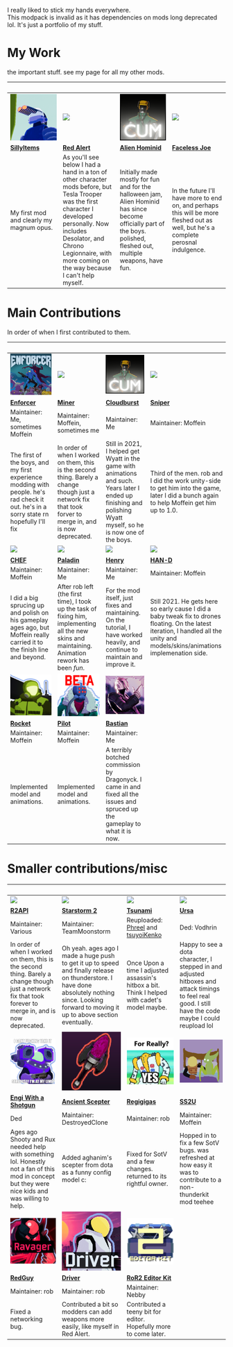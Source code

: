 I really liked to stick my hands everywhere.  
This modpack is invalid as it has dependencies on mods long deprecated lol. It's just a portfolio of my stuff.

# My Work
the important stuff. see my page for all my other mods.

| <img width=12048/>| <img width=11048/> | <img width=12048/> | <img width=12048/> |
| - | - | - | - |
| ![](https://raw.githubusercontent.com/TheTimeSweeper/WagaTamashiiWaMadaMoeteOru/master/ForgiveMyAutism/0icon_7-27-2019.png)       | ![](https://raw.githubusercontent.com/TheTimeSweeper/WagaTamashiiWaMadaMoeteOru/master/ForgiveMyAutism/3minerIcon_10-19-20.png)                                                                                                                      | ![](https://raw.githubusercontent.com/TheTimeSweeper/WagaTamashiiWaMadaMoeteOru/master/ForgiveMyAutism/5cockBurstIcon_1-1-21.png)                                        | ![](https://raw.githubusercontent.com/TheTimeSweeper/WagaTamashiiWaMadaMoeteOru/master/ForgiveMyAutism/7sniperIcon_1-11-21.png)                                                     |
| [**SillyItems**](https://thunderstore.io/package/TheTimesweeper/SillyItems/)                                                      | [**Red Alert**](https://thunderstore.io/package/TheTimesweeper/Red_Alert/)                                                                                                                                                                           | [**Alien Hominid**](https://thunderstore.io/package/TheTimesweeper/Alien_Hominid/)                                                                                       | [**Faceless Joe**](https://thunderstore.io/package/TheTimesweeper/Faceless_Joe/)                                                                                                           |
| My first mod and clearly my magnum opus.                                                                                          | As you'll see below I had a hand in a ton of other character mods before, but Tesla Trooper was the first character I developed personally. Now includes Desolator, and Chrono Legionnaire, with more coming on the way because I can't help myself. | Initially made mostly for fun and for the halloween jam, Alien Hominid has since become officially part of the boys. polished, fleshed out, multiple weapons, have fun.  | In the future I'll have more to end on, and perhaps this will be more fleshed out as well, but he's a complete perosnal indulgence.                                          |

# Main Contributions
In order of when I first contributed to them.

| <img width=12048/>| <img width=11048/> | <img width=12048/> | <img width=4048/> |
| - | - | - | - |
| ![](https://raw.githubusercontent.com/TheTimeSweeper/WagaTamashiiWaMadaMoeteOru/master/ForgiveMyAutism/1enforcerIcon2_7-13-20.png)       | ![](https://raw.githubusercontent.com/TheTimeSweeper/WagaTamashiiWaMadaMoeteOru/master/ForgiveMyAutism/3minerIcon_10-19-20.png)                             | ![](https://raw.githubusercontent.com/TheTimeSweeper/WagaTamashiiWaMadaMoeteOru/master/ForgiveMyAutism/5cockBurstIcon_1-1-21.png)                                  | ![](https://raw.githubusercontent.com/TheTimeSweeper/WagaTamashiiWaMadaMoeteOru/master/ForgiveMyAutism/7sniperIcon_1-11-21.png)                                                     |
| [**Enforcer**](https://thunderstore.io/package/EnforcerGang/Enforcer/)                                                                   | [**Miner**](https://thunderstore.io/package/EnforcerGang/Miner/)                                                                                            | [**Cloudburst**](https://thunderstore.io/package/TeamCloudburst/Cloudburst/)                                                                                       | [**Sniper**](https://thunderstore.io/package/EnforcerGang/SniperClassic/)                                                                                                           |
| Maintainer: Me, sometimes Moffein                                                                                                        | Maintainer: Moffein, sometimes me                                                                                                                           | Maintainer: Me                                                                                                                                                     | Maintainer: Moffein                                                                                                                                                                 |
| The first of the boys, and my first experience modding with people. he's rad check it out. he's in a sorry state rn hopefully I'll fix   | In order of when I worked on them, this is the second thing. Barely a change though just a network fix that took forver to merge in, and is now deprecated. | Still in 2021, I helped get Wyatt in the game with animations and such. Years later I ended up finishing and polishing Wyatt myself, so he is now one of the boys. | Third of the men. rob and I did the work unity-side to get him into the game, later I did a bunch again to help Moffein get him up to 1.0.                                          |
| ![](https://raw.githubusercontent.com/TheTimeSweeper/WagaTamashiiWaMadaMoeteOru/master/ForgiveMyAutism/8chefIcon_2-6-21.png)             | ![](https://raw.githubusercontent.com/TheTimeSweeper/WagaTamashiiWaMadaMoeteOru/master/ForgiveMyAutism/10paladinIcon_2-27-21.png)                           | ![](https://raw.githubusercontent.com/TheTimeSweeper/WagaTamashiiWaMadaMoeteOru/master/ForgiveMyAutism/11henryIcon_2-27-21.png)                                    | ![](https://raw.githubusercontent.com/TheTimeSweeper/WagaTamashiiWaMadaMoeteOru/master/ForgiveMyAutism/12HANDIcon_5-13-21.png)                                                      |
| [**CHEF**](https://thunderstore.io/package/Gnome/ChefMod/)                                                                               | [**Paladin**](https://thunderstore.io/package/Paladin_Alliance/Paladin/)                                                                                    | [**Henry**](https://thunderstore.io/package/TheTimesweeper/HenryMod/)                                                                                              | [**HAN-D**](https://thunderstore.io/package/EnforcerGang/HAND_OVERCLOCKED/)                                                                                                         |
| Maintainer: Moffein                                                                                                                      | Maintainer: Me                                                                                                                                              | Maintainer: Me                                                                                                                                                     | Maintainer: Moffein                                                                                                                                                                 |
| I did a big sprucing up and polish on his gameplay ages ago, but Moffein really carried it to the finish line and beyond.                | After rob left (the first time), I took up the task of fixing him, implementing all the new skins and maintaining. Animation rework has been *fun*.         | For the mod itself, just fixes and maintaining. On the tutorial, I have worked heavily, and continue to maintain and improve it.                                   | Still 2021. He gets here so early cause I did a baby tweak fix to drones floating. On the latest iteration, I handled all the unity and models/skins/animations implemenation side. |
| ![](https://raw.githubusercontent.com/TheTimeSweeper/WagaTamashiiWaMadaMoeteOru/master/ForgiveMyAutism/17Rocket_9-3-22.png)              | ![](https://raw.githubusercontent.com/TheTimeSweeper/WagaTamashiiWaMadaMoeteOru/master/ForgiveMyAutism/18Pillot_12-2-23.png)                                | ![](https://raw.githubusercontent.com/TheTimeSweeper/WagaTamashiiWaMadaMoeteOru/master/ForgiveMyAutism/20Bastian_2-13-24.png)                                      |                                                                                                                        					                                            |
| [**Rocket**](https://thunderstore.io/package/EnforcerGang/Rocket/)                                                                       | [**Pilot**](https://thunderstore.io/package/EnforcerGang/Pilot/)                                                                                            | [**Bastian**](https://thunderstore.io/package/TeamSillyGuy/Bastian/)                                                                                               |                                                                                                                        					                                            |
| Maintainer: Moffein                                                                                                                      | Maintainer: Moffein                                                                                                                                         | Maintainer: Me                                                                                                                                                     |                                                                                                                        					                                            |
| Implemented model and animations.                                                                                                        | Implemented model and animations.                                                                                                                           | A terribly botched commission by Dragonyck. I came in and fixed all the issues and spruced up the gameplay to what it is now.                                      |                                                                                                                        					                                            |

# Smaller contributions/misc
| <img width=12048/>| <img width=11048/> | <img width=12048/> | <img width=12048/> |
| - | - | - | - |
| ![](https://raw.githubusercontent.com/TheTimeSweeper/WagaTamashiiWaMadaMoeteOru/master/ForgiveMyAutism/2r2apiIcon_9-2-20.png)                                | ![](https://raw.githubusercontent.com/TheTimeSweeper/WagaTamashiiWaMadaMoeteOru/master/ForgiveMyAutism/4starstormIcon_12-14-20.png)                                                                | ![](https://raw.githubusercontent.com/TheTimeSweeper/WagaTamashiiWaMadaMoeteOru/master/ForgiveMyAutism/6tsunami_1-8-21.png)                       | ![](https://raw.githubusercontent.com/TheTimeSweeper/WagaTamashiiWaMadaMoeteOru/master/ForgiveMyAutism/9ursaIcon_2-26-21.png)                            |
| [**R2API**](https://thunderstore.io/package/tristanmcpherson/R2API/)                                                                                         | [**Starstorm 2**](https://thunderstore.io/package/TeamMoonstorm/Starstorm2/)                                                                                                                       | [**Tsunami**](https://thunderstore.io/package/Ruxbieno/Tsunami/)                                                                                  | [**Ursa**](https://thunderstore.io/package/Vodhrin/UrsaSurvivorMod/)                                                                                     |
| Maintainer: Various                                                                                                                                          | Maintainer: TeamMoonstorm                                                                                                                                                                          | Reuploaded: [Phreel](https://thunderstore.io/package/Phreel/Tsunami_Items/) and [tsuyoiKenko](https://thunderstore.io/package/tsuyoikenko/Cadet/) | Ded: Vodhrin           																																   |
| In order of when I worked on them, this is the second thing. Barely a change though just a network fix that took forever to merge in, and is now deprecated. | Oh yeah. ages ago I made a huge push to get it up to speed and finally release on thunderstore. I have done absolutely nothing since. Looking forward to moving it up to above section eventually. | Once Upon a time I adjusted assassin's hitbox a bit. Think I helped with cadet's model maybe.                                                     | Happy to see a dota character, I stepped in and adjusted hitboxes and attack timings to feel real good. I still have the code maybe I could reupload lol |
| ![](https://raw.githubusercontent.com/TheTimeSweeper/WagaTamashiiWaMadaMoeteOru/master/ForgiveMyAutism/13EngiWithAShotgun_8-30-21.png)                       | ![](https://raw.githubusercontent.com/TheTimeSweeper/WagaTamashiiWaMadaMoeteOru/master/ForgiveMyAutism/14scepterIcon_1-5-22.png)                                                                   | ![](https://raw.githubusercontent.com/TheTimeSweeper/WagaTamashiiWaMadaMoeteOru/master/ForgiveMyAutism/15Regigigas_8-7-22.png)                    | ![](https://raw.githubusercontent.com/TheTimeSweeper/WagaTamashiiWaMadaMoeteOru/master/ForgiveMyAutism/16SS2U_12-18-22.png)                              |
| [**Engi With a Shotgun**](https://thunderstore.io/package/shooty/EngineerWithAShotgun/)                                                                      | [**Ancient Scepter**](https://thunderstore.io/package/amogus_lovers/StandaloneAncientScepter/)                                                                                                     | [**Regigigas**](https://thunderstore.io/package/rob_gaming/Regigigas/)                                                                            | [**SS2U**](https://thunderstore.io/package/Risky_Lives/Videogame_Mod_2_Unofficial/)                                                                      |
| Ded                                                                                                                                                          | Maintainer: DestroyedClone                                                                                                                                                                         | Maintainer: rob                                                                                                                                   | Maintainer: Moffein           																														   |
| Ages ago Shooty and Rux needed help with something lol. Honestly not a fan of this mod in concept but they were nice kids and was willing to help.           | Added aghanim's scepter from dota as a funny config model c:                                                                                                                                       | Fixed for SotV and a few changes. returned to its rightful owner.                                                                                 | Hopped in to fix a few SotV bugs. was refreshed at how easy it was to contribute to a non-thunderkit mod teehee                                          |
| ![](https://raw.githubusercontent.com/TheTimeSweeper/WagaTamashiiWaMadaMoeteOru/master/ForgiveMyAutism/19Ravager_1-25-24.png)                                | ![](https://raw.githubusercontent.com/TheTimeSweeper/WagaTamashiiWaMadaMoeteOru/master/ForgiveMyAutism/21Driver_10-19-24.png)                                                                      | ![](https://raw.githubusercontent.com/TheTimeSweeper/WagaTamashiiWaMadaMoeteOru/master/ForgiveMyAutism/22RoR2EK_6-11-24.png)                      | 																																						   |
| [**RedGuy**](https://thunderstore.io/package/rob_gaming/Ravager/)                                                                                            | [**Driver**](https://thunderstore.io/package/rob_gaming/Driver/)                                                                                                                                   | [**RoR2 Editor Kit**](https://github.com/risk-of-thunder/RoR2EditorKit)                                                                           | 																																						   |
| Maintainer: rob                                                                                                                                              | Maintainer: rob                                                                                                                                                                                    | Maintainer: Nebby                                                                                                                                 | 																																						   |
| Fixed a networking bug.                                                                                                                                      | Contributed a bit so modders can add weapons more easily, like myself in Red Alert.                                                                                                                | Contributed a teeny bit for editor. Hopefully more to come later.                                                                                 | 																																						   |
